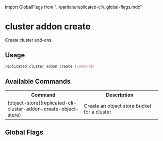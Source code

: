 import GlobalFlags from "../partials/replicated-cli/_global-flags.mdx"

# cluster addon create

Create cluster add-ons.

## Usage

```bash
replicated cluster addon create [command]
```

## Available Commands

<table>
<tr>
  <th width="50%">Command</th>
  <th width="50%">Description</th>
</tr>
  <tr>
    <td>[object-store](replicated-cli-cluster-addon-create-object-store)</td>
    <td>Create an object store bucket for a cluster.</td>
  </tr>
</table>

## Global Flags

<GlobalFlags/>
